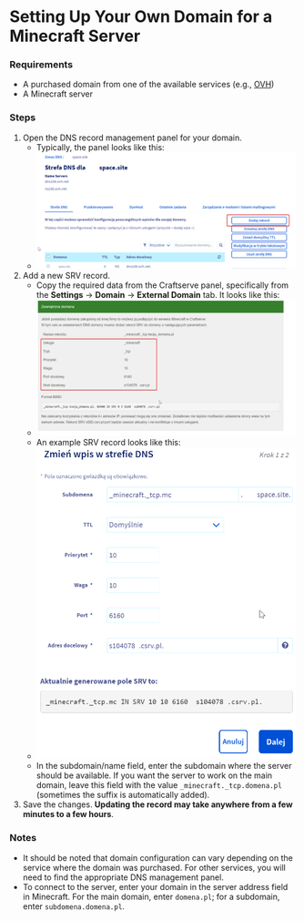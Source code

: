 # Setting Up Your Own Domain for a Minecraft Server

### Requirements

  * A purchased domain from one of the available services (e.g., [OVH](https://www.ovhcloud.com/us/domains/))
  * A Minecraft server


### Steps

1. Open the DNS record management panel for your domain.
    - Typically, the panel looks like this:
    - ![image](img/domena/ovh_dns_panel.png)
2. Add a new SRV record.
    - Copy the required data from the Craftserve panel, specifically from the **Settings** -> **Domain** -> **External Domain** tab. It looks like this:
    - ![image](img/domena/craftserve_domain_panel.png)
    - An example SRV record looks like this:
    - ![image](img/domena/ovh_srv_record.png)
    - In the subdomain/name field, enter the subdomain where the server should be available. If you want the server to work on the main domain, leave this field with the value `_minecraft._tcp.domena.pl` (sometimes the suffix is automatically added).
3. Save the changes. **Updating the record may take anywhere from a few minutes to a few hours**.

### Notes
- It should be noted that domain configuration can vary depending on the service where the domain was purchased. For other services, you will need to find the appropriate DNS management panel.
- To connect to the server, enter your domain in the server address field in Minecraft. For the main domain, enter `domena.pl`; for a subdomain, enter
 `subdomena.domena.pl`.

